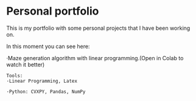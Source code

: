 # Personal portfolio
This is my portfolio with some personal projects that I have been working on.


In this moment you can see here:


·Maze generation algorithm with linear programming.(Open in Colab to watch it better)
~~~
Tools:
·Linear Programming, Latex

·Python: CVXPY, Pandas, NumPy
~~~

